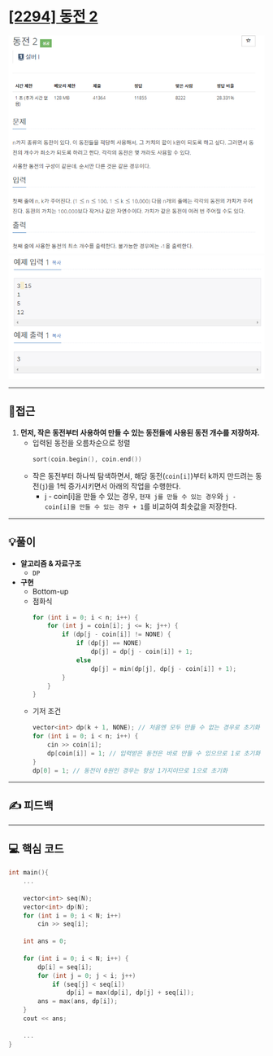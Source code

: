 # [[2294] 동전 2](https://www.acmicpc.net/problem/2294)

![](imgs/1.PNG)
![](imgs/2.PNG)
___
## 🤔접근
1. <b>먼저, 작은 동전부터 사용하여 만들 수 있는 동전들에 사용된 동전 개수를 저장하자.</b>
	- 입력된 동전을 오름차순으로 정렬
		```c++
		sort(coin.begin(), coin.end())
		```
	- 작은 동전부터 하나씩 탐색하면서, 해당 동전(`coin[i]`)부터 k까지 만드려는 동전(`j`)을 1씩 증가시키면서 아래의 작업을 수행한다.
		- j - coin[i]을 만들 수 있는 경우, `현재 j를 만들 수 있는 경우`와 `j - coin[i]을 만들 수 있는 경우 + 1`를 비교하여 최솟값을 저장한다.
___
## 💡풀이
- <B>알고리즘 & 자료구조</B>
	- `DP`
- <b>구현</b>
	- Bottom-up
	- 점화식
		```c++
		for (int i = 0; i < n; i++) {
			for (int j = coin[i]; j <= k; j++) {
				if (dp[j - coin[i]] != NONE) {
					if (dp[j] == NONE)
						dp[j] = dp[j - coin[i]] + 1;
					else
						dp[j] = min(dp[j], dp[j - coin[i]] + 1);
				}
			}
		}
		```
	- 기저 조건
		```c++
		vector<int> dp(k + 1, NONE); // 처음엔 모두 만들 수 없는 경우로 초기화
		for (int i = 0; i < n; i++) {
			cin >> coin[i];
			dp[coin[i]] = 1; // 입력받은 동전은 바로 만들 수 있으므로 1로 초기화
		}
		dp[0] = 1; // 동전이 0원인 경우는 항상 1가지이므로 1으로 초기화
		```
___
## ✍ 피드백
___
## 💻 핵심 코드
```c++
int main(){
	...

	vector<int> seq(N);
	vector<int> dp(N);
	for (int i = 0; i < N; i++)
		cin >> seq[i];

	int ans = 0;
	
	for (int i = 0; i < N; i++) {
		dp[i] = seq[i];
		for (int j = 0; j < i; j++) 
			if (seq[j] < seq[i]) 
				dp[i] = max(dp[i], dp[j] + seq[i]);
		ans = max(ans, dp[i]);
	}
	cout << ans;

	...
}
```